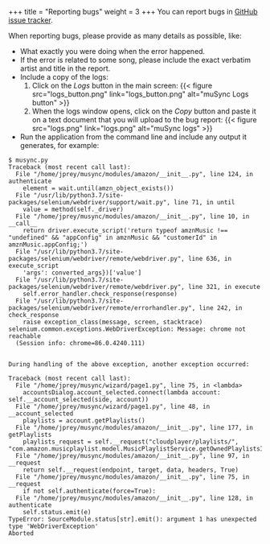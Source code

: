 +++
title = "Reporting bugs"
weight = 3
+++
You can report bugs in [GitHub issue tracker](https://github.com/chusopr/musync/issues).

When reporting bugs, please provide as many details as possible, like:

* What exactly you were doing when the error happened.
* If the error is related to some song, please include the exact verbatim artist and title in the report.
* Include a copy of the logs:
  1. Click on the _Logs_ button in the main screen:
     {{< figure src="logs_button.png" link="logs_button.png" alt="muSync Logs button" >}}
  2. When the logs window opens, click on the _Copy_ button and paste it on a text document that you will upload to the bug report:
     {{< figure src="logs.png" link="logs.png" alt="muSync logs" >}}
* Run the application from the command line and include any output it generates, for example:
```
$ musync.py 
Traceback (most recent call last):
  File "/home/jprey/musync/modules/amazon/__init__.py", line 124, in authenticate
    element = wait.until(amzn_object_exists())
  File "/usr/lib/python3.7/site-packages/selenium/webdriver/support/wait.py", line 71, in until
    value = method(self._driver)
  File "/home/jprey/musync/modules/amazon/__init__.py", line 10, in __call__
    return driver.execute_script('return typeof amznMusic !== "undefined" && "appConfig" in amznMusic && "customerId" in amznMusic.appConfig;')
  File "/usr/lib/python3.7/site-packages/selenium/webdriver/remote/webdriver.py", line 636, in execute_script
    'args': converted_args})['value']
  File "/usr/lib/python3.7/site-packages/selenium/webdriver/remote/webdriver.py", line 321, in execute
    self.error_handler.check_response(response)
  File "/usr/lib/python3.7/site-packages/selenium/webdriver/remote/errorhandler.py", line 242, in check_response
    raise exception_class(message, screen, stacktrace)
selenium.common.exceptions.WebDriverException: Message: chrome not reachable
  (Session info: chrome=86.0.4240.111)


During handling of the above exception, another exception occurred:

Traceback (most recent call last):
  File "/home/jprey/musync/wizard/page1.py", line 75, in <lambda>
    accountsDialog.account_selected.connect(lambda account: self.__account_selected(side, account))
  File "/home/jprey/musync/wizard/page1.py", line 48, in __account_selected
    playlists = account.getPlaylists()
  File "/home/jprey/musync/modules/amazon/__init__.py", line 177, in getPlaylists
    playlists_request = self.__request("cloudplayer/playlists/", "com.amazon.musicplaylist.model.MusicPlaylistService.getOwnedPlaylistsInLibrary")
  File "/home/jprey/musync/modules/amazon/__init__.py", line 97, in __request
    return self.__request(endpoint, target, data, headers, True)
  File "/home/jprey/musync/modules/amazon/__init__.py", line 75, in __request
    if not self.authenticate(force=True):
  File "/home/jprey/musync/modules/amazon/__init__.py", line 128, in authenticate
    self.status.emit(e)
TypeError: SourceModule.status[str].emit(): argument 1 has unexpected type 'WebDriverException'
Aborted
```

